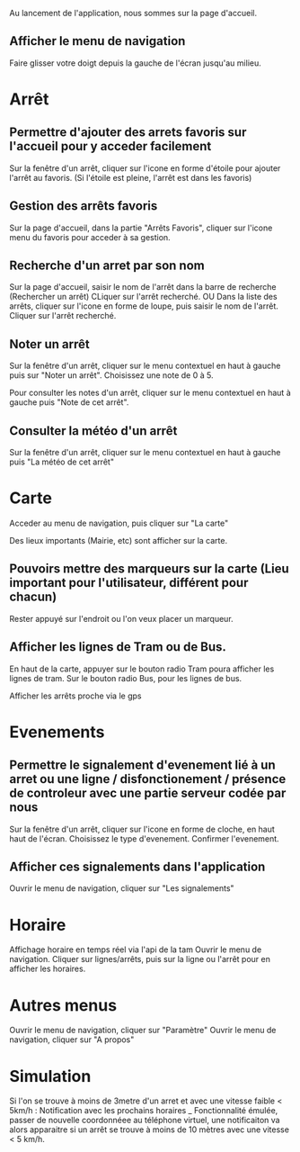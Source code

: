 Au lancement de l'application, nous sommes sur la page d'accueil.

Afficher le menu de navigation
-
Faire glisser votre doigt depuis la gauche de l'écran jusqu'au milieu.

Arrêt
=
Permettre d'ajouter des arrets favoris sur l'accueil pour y acceder facilement
-
Sur la fenêtre d'un arrêt, cliquer sur l'icone en forme d'étoile pour ajouter l'arrêt au favoris. (Si l'étoile est pleine, l'arrêt est dans les favoris)

Gestion des arrêts favoris
-
Sur la page d'accueil, dans la partie "Arrêts Favoris", cliquer sur l'icone menu du favoris pour acceder à sa gestion.

Recherche d'un arret par son nom
-
Sur la page d'accueil, saisir le nom de l'arrêt dans la barre de recherche (Rechercher un arrêt)
CLiquer sur l'arrêt recherché.
OU
Dans la  liste des arrêts, cliquer sur l'icone en forme de loupe, puis saisir le nom de l'arrêt.
Cliquer sur l'arrêt recherché.

Noter un arrêt
-
Sur la fenêtre d'un arrêt, cliquer sur le menu contextuel en haut à gauche puis sur "Noter un arrêt".
Choisissez une note de 0 à 5.

Pour consulter les notes d'un arrêt, cliquer sur le menu contextuel en haut à gauche puis "Note de cet arrêt".

Consulter la météo d'un arrêt
-
Sur la fenêtre d'un arrêt, cliquer sur le menu contextuel en haut à gauche puis "La météo de cet arrêt"

Carte
=
Acceder au menu de navigation, puis cliquer sur "La carte"

Des lieux importants (Mairie, etc) sont afficher sur la carte.

Pouvoirs mettre des marqueurs sur la carte (Lieu important pour l'utilisateur, différent pour chacun)
-
Rester appuyé sur l'endroit ou l'on veux placer un marqueur.

Afficher les lignes de Tram ou de Bus.
-
En haut de la carte, appuyer sur le bouton radio Tram poura afficher les lignes de tram.
Sur le bouton radio Bus, pour les lignes de bus.


Afficher les arrêts proche via le gps


Evenements
=
Permettre le signalement d'evenement lié à un arret ou une ligne / disfonctionement / présence de controleur avec une partie serveur codée par nous
-
Sur la fenêtre d'un arrêt, cliquer sur l'icone en forme de cloche, en haut haut de l'écran.
Choisissez le type d'evenement.
Confirmer l'evenement.

Afficher ces signalements dans l'application
-
Ouvrir le menu de navigation, cliquer sur "Les signalements"

Horaire
=
Affichage horaire en temps réel via l'api de la tam
Ouvrir le menu de navigation.
Cliquer sur lignes/arrêts, puis sur la ligne ou l'arrêt pour en afficher les horaires.

Autres menus
=
Ouvrir le menu de navigation, cliquer sur "Paramètre"
Ouvrir le menu de navigation, cliquer sur "A propos"

Simulation
=
Si l'on se trouve à moins de 3metre d'un arret et avec une vitesse faible < 5km/h : Notification avec les prochains horaires
_
  Fonctionnalité émulée, passer de nouvelle coordonnéee au téléphone virtuel, une notificaiton va alors apparaitre si un arrêt se trouve à moins de 10 mètres avec une vitesse < 5 km/h.
